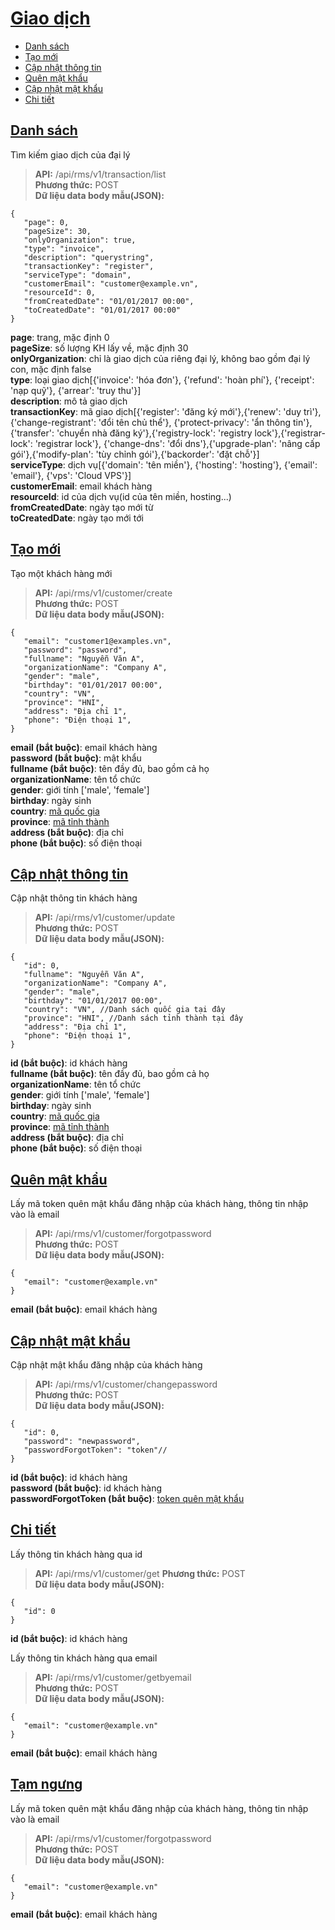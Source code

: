 # [Giao dịch](#transaction)
* [Danh sách](#danh-sách)
* [Tạo mới](#tạo-mới)
* [Cập nhật thông tin](#cập-nhật-thông-tin)
* [Quên mật khẩu](#quên-mật-khẩu)
* [Cập nhật mật khẩu](#cập-nhật-mật-khẩu)
* [Chi tiết](#cập-nhật-mật-khẩu)
## [Danh sách](#search)
Tìm kiếm giao dịch của đại lý
> **API:** /api/rms/v1/transaction/list  
> **Phương thức:** POST  
> **Dữ liệu data body mẫu(JSON):**   
```
{
   "page": 0,
   "pageSize": 30,
   "onlyOrganization": true,
   "type": "invoice",
   "description": "querystring",
   "transactionKey": "register",
   "serviceType": "domain",
   "customerEmail": "customer@example.vn",
   "resourceId": 0,
   "fromCreatedDate": "01/01/2017 00:00",
   "toCreatedDate": "01/01/2017 00:00"
}
```
**page**: trang, mặc định 0  
**pageSize**: số lượng KH lấy về, mặc định 30  
**onlyOrganization**: chỉ là giao dịch của riêng đại lý, không bao gồm đại lý con, mặc định false  
**type**: loại giao dịch[{'invoice': 'hóa đơn'}, {'refund': 'hoàn phí'}, {'receipt': 'nạp quỹ'}, {'arrear': 'truy thu'}]  
**description**: mô tả giao dịch  
**transactionKey**: mã giao dịch[{'register': 'đăng ký mới'},{'renew': 'duy trì'},{'change-registrant': 'đổi tên chủ thể'},
{'protect-privacy': 'ẩn thông tin'},{'transfer': 'chuyển nhà đăng ký'},{'registry-lock': 'registry lock'},{'registrar-lock': 'registrar lock'},
{'change-dns': 'đổi dns'},{'upgrade-plan': 'nâng cấp gói'},{'modify-plan': 'tùy chỉnh gói'},{'backorder': 'đặt chỗ'}]  
**serviceType**: dịch vụ[{'domain': 'tên miền'}, {'hosting': 'hosting'}, {'email': 'email'}, {'vps': 'Cloud VPS'}]  
**customerEmail**: email khách hàng  
**resourceId**: id của dịch vụ(id của tên miền, hosting...)  
**fromCreatedDate**: ngày tạo mới từ  
**toCreatedDate**: ngày tạo mới tới  

## [Tạo mới](#create)
Tạo một khách hàng mới
> **API:** /api/rms/v1/customer/create  
> **Phương thức:** POST  
> **Dữ liệu data body mẫu(JSON):**   
```
{
   "email": "customer1@examples.vn",
   "password": "password",
   "fullname": "Nguyễn Văn A",
   "organizationName": "Company A",
   "gender": "male", 
   "birthday": "01/01/2017 00:00", 
   "country": "VN", 
   "province": "HNI", 
   "address": "Địa chỉ 1",
   "phone": "Điện thoại 1",
}
```
**email (bắt buộc)**: email khách hàng  
**password (bắt buộc)**: mật khẩu  
**fullname (bắt buộc)**: tên đầy đủ, bao gồm cả họ  
**organizationName**: tên tổ chức  
**gender**: giới tính ['male', 'female']  
**birthday**: ngày sinh  
**country**: [mã quốc gia](https://github.com/thesunbg/iNET.vn/blob/master/reseller_category.md#country)  
**province**: [mã tỉnh thành](https://github.com/thesunbg/iNET.vn/blob/master/reseller_category.md#province)  
**address (bắt buộc)**: địa chỉ  
**phone (bắt buộc)**: số điện thoại  

## [Cập nhật thông tin](#update)
Cập nhật thông tin khách hàng
> **API:** /api/rms/v1/customer/update  
> **Phương thức:** POST  
> **Dữ liệu data body mẫu(JSON):**   
```
{
   "id": 0,
   "fullname": "Nguyễn Văn A",
   "organizationName": "Company A",
   "gender": "male", 
   "birthday": "01/01/2017 00:00", 
   "country": "VN", //Danh sách quốc gia tại đây
   "province": "HNI", //Danh sách tỉnh thành tại đây
   "address": "Địa chỉ 1",
   "phone": "Điện thoại 1",
}
```
**id (bắt buộc)**: id khách hàng   
**fullname (bắt buộc)**: tên đầy đủ, bao gồm cả họ  
**organizationName**: tên tổ chức  
**gender**: giới tính ['male', 'female']  
**birthday**: ngày sinh  
**country**: [mã quốc gia](https://github.com/thesunbg/iNET.vn/blob/master/reseller_category.md#country)  
**province**: [mã tỉnh thành](https://github.com/thesunbg/iNET.vn/blob/master/reseller_category.md#province)  
**address (bắt buộc)**: địa chỉ  
**phone (bắt buộc)**: số điện thoại  


## [Quên mật khẩu](#forgotpassword)
Lấy mã token quên mật khẩu đăng nhập của khách hàng, thông tin nhập vào là email
> **API:** /api/rms/v1/customer/forgotpassword  
> **Phương thức:** POST  
> **Dữ liệu data body mẫu(JSON):**   
```
{
   "email": "customer@example.vn"
}
```
**email (bắt buộc)**: email khách hàng   

## [Cập nhật mật khẩu](#changepassword)
Cập nhật mật khẩu đăng nhập của khách hàng
> **API:** /api/rms/v1/customer/changepassword  
> **Phương thức:** POST  
> **Dữ liệu data body mẫu(JSON):**   
```
{
   "id": 0,
   "password": "newpassword",
   "passwordForgotToken": "token"//
}
```
**id (bắt buộc)**: id khách hàng   
**password (bắt buộc)**: id khách hàng   
**passwordForgotToken (bắt buộc)**: [token quên mật khẩu](https://github.com/thesunbg/iNET.vn/blob/master/reseller_customer.md#quên-mật-khẩu)   

## [Chi tiết](#get)
Lấy thông tin khách hàng qua id
> **API:** /api/rms/v1/customer/get
> **Phương thức:** POST  
> **Dữ liệu data body mẫu(JSON):**   
```
{
   "id": 0
}
```
**id (bắt buộc)**: id khách hàng   

Lấy thông tin khách hàng qua email
> **API:** /api/rms/v1/customer/getbyemail  
> **Phương thức:** POST  
> **Dữ liệu data body mẫu(JSON):**   
```
{
   "email": "customer@example.vn"
}
```
**email (bắt buộc)**: email khách hàng   

## [Tạm ngưng](#forgotpassword)
Lấy mã token quên mật khẩu đăng nhập của khách hàng, thông tin nhập vào là email
> **API:** /api/rms/v1/customer/forgotpassword  
> **Phương thức:** POST  
> **Dữ liệu data body mẫu(JSON):**   
```
{
   "email": "customer@example.vn"
}
```
**email (bắt buộc)**: email khách hàng   

